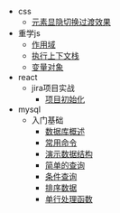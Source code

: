 - css
  - [元素显隐切换过渡效果](css/display.md)
- 重学js
  - [作用域](js/scope.md)
  - [执行上下文栈](js/execute.md)
  - [变量对象](js/variable.md)
- react
  - jira项目实战
    - [项目初始化](react/jira/init.md)
- mysql
  - 入门基础
    - [数据库概述](mysql/base/overview.md)
    - [常用命令](mysql/base/command.md)
    - [演示数据结构](mysql/base/demo.md)
    - [简单的查询](mysql/base/select.md)
    - [条件查询](mysql/base/conditions-select.md)
    - [排序数据](mysql/base/sort.md)
    - [单行处理函数](mysql/base/single-fn.md)

